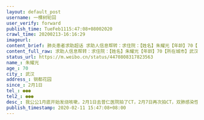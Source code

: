 ```yaml
---
layout: default_post
username: 一棵树轮回
user_verify: forward
publish_time: TueFeb1115:47:08+08002020
crawl_time: 20200213-16:16:29
imageurl: 
content_brief: 肺炎患者求助超话 求助人信息帮转：求住院：【姓名】朱耀光【年龄】70【所在城市】武汉【所在小区、社区】钢都花园【患病时间】2月1日【联系方式】●●● 【其他紧急联系人】●●●【病情描述】 我公公1月底开始发烧咳嗽，2月1日去普仁医院拍了CT，2月7日再次拍CT，双肺感染性 ...全文
content_full_raw: 求助人信息帮转：求住院：【姓名】朱耀光【年龄】70【所在城市】武汉【所在小区、社区】钢都花园【患病时间】2月1日【联系方式】●●●【其他紧急联系人】●●●【病情描述】我公公1月底开始发烧咳嗽，2月1日去普仁医院拍了CT，2月7日再次拍CT，双肺感染性病变，多发片状磨玻璃密度模糊影。2月7日，进行核酸检测，今天出结果了，阳性他年纪大了，还有基础性疾病，现在没有床位，报告给社区了，也没有联系我们，我们现在心急如焚，求助。
status_url: https://m.weibo.cn/status/4470808317823563
name_: 朱耀光
age_: 70
city_: 武汉
address_: 钢都花园
since_: 2月1日
tel_: ●●●
tel2_: ●●●
desc_: 我公公1月底开始发烧咳嗽，2月1日去普仁医院拍了CT，2月7日再次拍CT，双肺感染性病变，多发片状磨玻璃密度模糊影。2月7日，进行核酸检测，今天出结果了，阳性他年纪大了，还有基础性疾病，现在没有床位，报告给社区了，也没有联系我们，我们现在心急如焚，求助。
publish_timestamp: 2020-02-11 15:47:08+08:00
---
```

